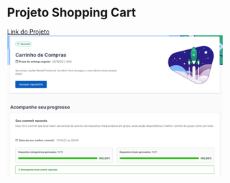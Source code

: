# Projeto Shopping Cart

[Link do Projeto](https://aysllanferreira.github.io/Projeto-11-Shopping-Cart/)
![Project Mistery Card](./ShoppingCart.png)
